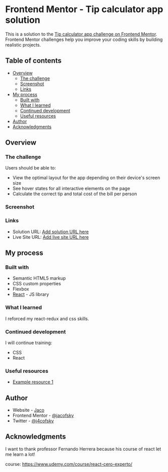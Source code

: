 # Frontend Mentor - Tip calculator app solution

This is a solution to the [Tip calculator app challenge on Frontend Mentor](https://www.frontendmentor.io/challenges/tip-calculator-app-ugJNGbJUX). Frontend Mentor challenges help you improve your coding skills by building realistic projects.

## Table of contents

- [Overview](#overview)
  - [The challenge](#the-challenge)
  - [Screenshot](#screenshot)
  - [Links](#links)
- [My process](#my-process)
  - [Built with](#built-with)
  - [What I learned](#what-i-learned)
  - [Continued development](#continued-development)
  - [Useful resources](#useful-resources)
- [Author](#author)
- [Acknowledgments](#acknowledgments)

## Overview

### The challenge

Users should be able to:

- View the optimal layout for the app depending on their device's screen size
- See hover states for all interactive elements on the page
- Calculate the correct tip and total cost of the bill per person

### Screenshot



### Links

- Solution URL: [Add solution URL here](https://www.frontendmentor.io/challenges/tip-calculator-app-ugJNGbJUX)
- Live Site URL: [Add live site URL here](https://tip-calculator-jacofsky.netlify.app/)

## My process

### Built with

- Semantic HTML5 markup
- CSS custom properties
- Flexbox
- [React](https://reactjs.org/) - JS library

### What I learned

I reforced my react-redux and css skills.

### Continued development

I will continue training:
  - CSS
  - React

### Useful resources

- [Example resource 1](https://react-redux.js.org/)

## Author

- Website - [Jaco](https://github.com/jacofsky)
- Frontend Mentor - [@jacofsky](https://www.frontendmentor.io/profile/jacofsky)
- Twitter - [@j4cofsky](https://twitter.com/j4cofsky)

## Acknowledgments

I want to thank professor Fernando Herrera because his course of react let me learn a lot!

course: https://www.udemy.com/course/react-cero-experto/